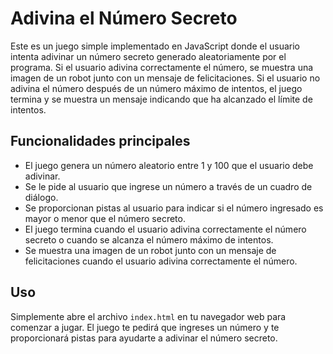 # Adivina el Número Secreto

Este es un juego simple implementado en JavaScript donde el usuario intenta adivinar un número secreto generado aleatoriamente por el programa. Si el usuario adivina correctamente el número, se muestra una imagen de un robot junto con un mensaje de felicitaciones. Si el usuario no adivina el número después de un número máximo de intentos, el juego termina y se muestra un mensaje indicando que ha alcanzado el límite de intentos.

## Funcionalidades principales

- El juego genera un número aleatorio entre 1 y 100 que el usuario debe adivinar.
- Se le pide al usuario que ingrese un número a través de un cuadro de diálogo.
- Se proporcionan pistas al usuario para indicar si el número ingresado es mayor o menor que el número secreto.
- El juego termina cuando el usuario adivina correctamente el número secreto o cuando se alcanza el número máximo de intentos.
- Se muestra una imagen de un robot junto con un mensaje de felicitaciones cuando el usuario adivina correctamente el número.

## Uso

Simplemente abre el archivo `index.html` en tu navegador web para comenzar a jugar. El juego te pedirá que ingreses un número y te proporcionará pistas para ayudarte a adivinar el número secreto.



